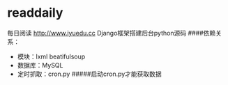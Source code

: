 readdaily
=========

每日阅读 http://www.iyuedu.cc Django框架搭建后台python源码
####依赖关系：
- 模块：lxml beatifulsoup 
- 数据库：MySQL
- 定时抓取：cron.py
#####启动cron.py才能获取数据
